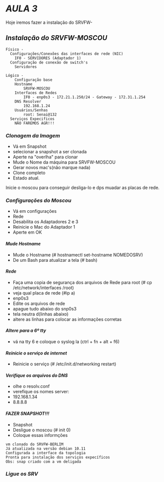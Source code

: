 # *AULA 3*
Hoje iremos fazer a instalação do SRVFW-
## *Instalação do SRVFW-MOSCOU*
~~~
Físico - 
  Configurações/Conexões das interfaces de rede (NIC)
    IF0 - SERVIDORES (Adaptador 1)
  Configuração de conexão de switch's
    Servidores
  
Lógico - 
	Configuração base
    Hostname
    	SRVFW-MOSCOU
    Interfaces de Redes
    	IF0 - enp0s3 - 172.21.1.250/24 - Gateway - 172.31.1.254
    DNS Resolver
    	192.168.1.24
    Usuários/Senhas
    	root: Senai@132
  Serviços Expecificos
  	NÃO FAREMOS AGR!!!
~~~

### *Clonagem da Imagem*
* Vá em Snapshot
* selecionar a snapshot a ser clonada
* Aperte na "overlha" para clonar
* Mude o Nome da máquina para SRVFW-MOSCOU
* Gerar novos mac's(não marque nada)
* Clone completo
* Estado atual.

Inicie o moscou para conseguir desliga-lo e dps muadar as placas de rede. 

### *Configurações do Moscou*
* Vá em configurações
* Rede
* Desabilita os Adaptadores 2 e 3
* Reinicie o Mac do Adaptador 1
* Aperte em OK
#### *Mude Hostname*
* Mude o Hostname (# hostnamectl set-hostname NOMEDOSRV)
* De um Bash para atualizar a tela (# bash)

#### *Rede*
* Faça uma copia de segurança dos arquivos de Rede para root (# cp /etc/network/interfaces /root)
* veja qual placa de rede (#ip a)
* enp0s3
* Edite os arquivos de rede
* apague tudo abaixo do snp0s3
* tela neutra d(linhas abaixo)
* altere as linhas para colocar as informações corretas

#### *Altere para a 6º tty*
* vá na tty 6 e coloque o syslog la (ctrl + fn + alt + f6)

#### *Reinicie o serviço de internet*
* Reinicie o serviço (# /etc/init.d/networking restart)

#### *Verifique os arquivos do DNS*
* olhe o resolv.conf
* verefique os nomes server:
* 192.168.1.34
* 8.8.8.8

#### *FAZER SNAPSHOT!!!*
* Snapshot
* Desligue o moscou (# init 0)
* Coloque essas informções 
~~~
vm clonado do SRVFW-BERLIM 
Já atualizada na versão debian 10.11 
Configurada a interface da topologia 
Pronta para instalação dos serviços expecíficos 
Obs: snap criado com a vm deligada
~~~

### *Ligue os SRV*
